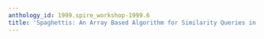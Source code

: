 ```yaml
---
anthology_id: 1999.spire_workshop-1999.6
title: 'Spaghettis: An Array Based Algorithm for Similarity Queries in Metric Spaces'
---
```

